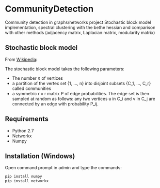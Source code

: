 # CommunityDetection

Community detection in graphs/networks project
Stochastic block model implementation, spectral clustering with the bethe hessian and comparison with other methods (adjacency matrix, Laplacian matrix, modularity matrix)

## Stochastic block model
From [Wikipedia](https://en.wikipedia.org/wiki/Stochastic_block_model):

The stochastic block model takes the following parameters:

* The number *n* of vertices
* a partition of the vertex set {1, ..., n} into disjoint subsets {C_1, ..., C_r} called communities
* a symmetric r x r matrix P of edge probabilities.
The edge set is then sampled at random as follows: any two vertices u in C_i and v in C_j are connected by an edge with probability P_ij.

## Requirements
  - Python 2.7
  - Networkx
  - Numpy
  
## Installation (Windows)
Open command prompt in admin and type the commands:
```cmd
pip install numpy
pip install networkx
```